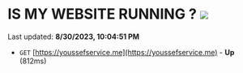 # IS MY WEBSITE RUNNING ? [![](https://img.shields.io/static/v1?label=Sponsor&message=%E2%9D%A4&logo=GitHub&color=%23fe8e86)](https://github.com/sponsors/<username>)

Last updated: **8/30/2023, 10:04:51 PM**

- `GET` [https://youssefservice.me](https://youssefservice.me) - **Up** (812ms)
